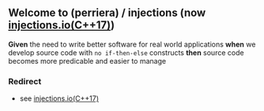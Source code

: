 ## Welcome to (perriera) / injections (now [injections.io(C++17)](https://github.com/perriera/injections))
**Given** the need to write better software for real world applications **when** we develop source code with `no if-then-else` constructs **then** source code becomes more predicable and easier to manage
### Redirect
- see [injections.io(C++17)](https://github.com/perriera/injections)

